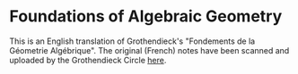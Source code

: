 # Foundations of Algebraic Geometry

This is an English translation of Grothendieck's "Fondements de la Géometrie Algébrique".
The original (French) notes have been scanned and uploaded by the Grothendieck Circle [here](https://webusers.imj-prg.fr/~leila.schneps/grothendieckcircle/FGA.pdf).
